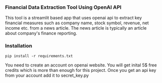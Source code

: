 ### Financial Data Extraction Tool Using OpenAI API

This tool is a streamlit based app that uses openai api to extract key financial measures such as company name, stock symbol, revenue, net income etc. from a news article. The news article is typically an article about company's finance reporting.

### Installation

```doctest
pip install -r requirements.txt
```

You need to create an account on openai website. You will get inital 5$ free credits which is more than enough for this project.
Once you get an api key from your account add it to secret_key.py
